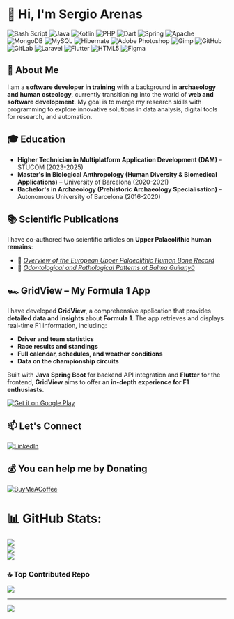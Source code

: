 # 👋 Hi, I'm Sergio Arenas 


![Bash Script](https://img.shields.io/badge/bash_script-%23121011.svg?style=for-the-badge&logo=gnu-bash&logoColor=white) ![Java](https://img.shields.io/badge/java-%23ED8B00.svg?style=for-the-badge&logo=openjdk&logoColor=white) ![Kotlin](https://img.shields.io/badge/kotlin-%237F52FF.svg?style=for-the-badge&logo=kotlin&logoColor=white) ![PHP](https://img.shields.io/badge/php-%23777BB4.svg?style=for-the-badge&logo=php&logoColor=white) ![Dart](https://img.shields.io/badge/dart-%230175C2.svg?style=for-the-badge&logo=dart&logoColor=white) ![Spring](https://img.shields.io/badge/spring-%236DB33F.svg?style=for-the-badge&logo=spring&logoColor=white) ![Apache](https://img.shields.io/badge/apache-%23D42029.svg?style=for-the-badge&logo=apache&logoColor=white) ![MongoDB](https://img.shields.io/badge/MongoDB-%234ea94b.svg?style=for-the-badge&logo=mongodb&logoColor=white) ![MySQL](https://img.shields.io/badge/mysql-4479A1.svg?style=for-the-badge&logo=mysql&logoColor=white) ![Hibernate](https://img.shields.io/badge/Hibernate-59666C?style=for-the-badge&logo=Hibernate&logoColor=white) ![Adobe Photoshop](https://img.shields.io/badge/adobe%20photoshop-%2331A8FF.svg?style=for-the-badge&logo=adobe%20photoshop&logoColor=white) ![Gimp](https://img.shields.io/badge/Gimp-657D8B?style=for-the-badge&logo=gimp&logoColor=FFFFFF) ![GitHub](https://img.shields.io/badge/github-%23121011.svg?style=for-the-badge&logo=github&logoColor=white) ![GitLab](https://img.shields.io/badge/gitlab-%23181717.svg?style=for-the-badge&logo=gitlab&logoColor=white) ![Laravel](https://img.shields.io/badge/laravel-%23FF2D20.svg?style=for-the-badge&logo=laravel&logoColor=white) ![Flutter](https://img.shields.io/badge/Flutter-%2302569B.svg?style=for-the-badge&logo=Flutter&logoColor=white) ![HTML5](https://img.shields.io/badge/html5-%23E34F26.svg?style=for-the-badge&logo=html5&logoColor=white) ![Figma](https://img.shields.io/badge/figma-%23F24E1E.svg?style=for-the-badge&logo=figma&logoColor=white)

## 🤔 About Me  
I am a **software developer in training** with a background in **archaeology and human osteology**, currently transitioning into the world of **web and software development**. My goal is to merge my research skills with programming to explore innovative solutions in data analysis, digital tools for research, and automation.

## 🎓 Education  
- **Higher Technician in Multiplatform Application Development (DAM)** – STUCOM (2023-2025)  
- **Master's in Biological Anthropology (Human Diversity & Biomedical Applications)** – University of Barcelona (2020-2021)  
- **Bachelor's in Archaeology (Prehistoric Archaeology Specialisation)** – Autonomous University of Barcelona (2016-2020)

## 📚 Scientific Publications  
I have co-authored two scientific articles on **Upper Palaeolithic human remains**:  
- 📄 [*Overview of the European Upper Palaeolithic Human Bone Record*](https://www.sciencedirect.com/science/article/pii/S2352409X24000191?via%3Dihub)
- 📄 [*Odontological and Pathological Patterns at Balma Guilanyà*](https://link.springer.com/article/10.1007/s12520-024-02021-5)

## 🏎️ GridView – My Formula 1 App  
I have developed **GridView**, a comprehensive application that provides **detailed data and insights** about **Formula 1**. The app retrieves and displays real-time F1 information, including:  

- **Driver and team statistics**  
- **Race results and standings**  
- **Full calendar, schedules, and weather conditions**  
- **Data on the championship circuits**  

Built with **Java Spring Boot** for backend API integration and **Flutter** for the frontend, **GridView** aims to offer an **in-depth experience for F1 enthusiasts**.

[![Get it on Google Play](https://img.shields.io/badge/Google%20Play-Download-black?style=for-the-badge&logo=google-play)](https://play.google.com/store/apps/details?id=com.sejuma.gridview)

## 📫 Let's Connect
[![LinkedIn](https://img.shields.io/badge/LinkedIn-%230077B5.svg?logo=linkedin&logoColor=white)](https://linkedin.com/in/sergio-arenas-del-amo-798598209) 

## 💰 You can help me by Donating
[![BuyMeACoffee](https://img.shields.io/badge/Buy%20Me%20a%20Coffee-ffdd00?style=for-the-badge&logo=buy-me-a-coffee&logoColor=black)](https://buymeacoffee.com/GridView) 

# 📊 GitHub Stats:
![](https://github-readme-stats.vercel.app/api?username=SergioArenas98&theme=dark&hide_border=false&include_all_commits=true&count_private=false)<br/>
![](https://nirzak-streak-stats.vercel.app/?user=SergioArenas98&theme=dark&hide_border=false)<br/>
![](https://github-readme-stats.vercel.app/api/top-langs/?username=SergioArenas98&theme=dark&hide_border=false&include_all_commits=true&count_private=false&layout=compact)

### 🔝 Top Contributed Repo
![](https://github-contributor-stats.vercel.app/api?username=SergioArenas98&limit=5&theme=radical&combine_all_yearly_contributions=true)

---
[![](https://visitcount.itsvg.in/api?id=SergioArenas98&icon=0&color=8)](https://visitcount.itsvg.in)

